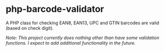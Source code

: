 # php-barcode-validator
A PHP class for checking EAN8, EAN13, UPC and GTIN barcodes are valid (based on check digit).

_Note: This project currently does nothing other than have some validation functions. I expect to add additional functionality in the future._